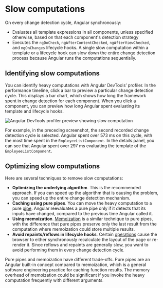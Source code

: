 # Slow computations

On every change detection cycle, Angular synchronously:

* Evaluates all template expressions in all components, unless specified otherwise, based on that each component's detection strategy
* Executes the `ngDoCheck`, `ngAfterContentChecked`, `ngAfterViewChecked`, and `ngOnChanges` lifecycle hooks.
A single slow computation within a template or a lifecycle hook can slow down the entire change detection process because Angular runs the computations sequentially.

## Identifying slow computations

You can identify heavy computations with Angular DevTools’ profiler. In the performance timeline, click a bar to preview a particular change detection cycle. This displays a bar chart, which shows how long the framework spent in change detection for each component. When you click a component, you can preview how long Angular spent  evaluating its template and lifecycle hooks.

<img alt="Angular DevTools profiler preview showing slow computation" src="assets/content/images/best-practices/runtime-performance/slow-computations.png">

For example, in the preceding screenshot, the second recorded change detection cycle is selected. Angular spent over 573 ms on this cycle, with the most time spent in the `EmployeeListComponent`. In the details panel, you can see that Angular spent over 297 ms evaluating the template of the `EmployeeListComponent`.

## Optimizing slow computations

Here are several techniques to remove slow computations:

* **Optimizing the underlying algorithm**. This is the recommended approach. If you can speed up the algorithm that is causing the problem, you can speed up the entire change detection mechanism.
* **Caching using pure pipes**. You can move the heavy computation to a pure [pipe](/guide/pipes). Angular reevaluates a pure pipe only if it detects that its inputs have changed, compared to the previous time Angular called it.
* **Using memoization**. [Memoization](https://en.wikipedia.org/wiki/Memoization) is a similar technique to pure pipes, with the difference that pure pipes preserve only the last result from the computation where memoization could store multiple results.
* **Avoid repaints/reflows in lifecycle hooks**. Certain [operations](https://web.dev/avoid-large-complex-layouts-and-layout-thrashing/) cause the browser to either synchronously recalculate the layout of the page or re-render it. Since reflows and repaints are generally slow, you want to avoid performing them in every change detection cycle.

Pure pipes and memoization have different trade-offs. Pure pipes are an Angular built-in concept compared to memoization, which is a general software engineering practice for caching function results. The memory overhead of memoization could be significant if you invoke the heavy computation frequently with different arguments.

